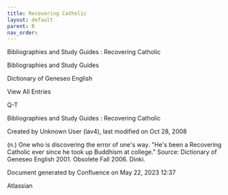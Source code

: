 ```yaml
---
title: Recovering Catholic
layout: default
parent: R
nav_order:
---
```


Bibliographies and Study Guides : Recovering Catholic

Bibliographies and Study Guides

Dictionary of Geneseo English

View All Entries

Q-T

Bibliographies and Study Guides : Recovering Catholic

Created by  Unknown User (lav4), last modified on Oct 28, 2008

(n.) One who is discovering the error of one's way. &quot;He's been a Recovering Catholic ever since he took up Buddhism at college.&quot; Source: Dictionary of Geneseo English 2001. Obsolete Fall 2006. Dinki.

Document generated by Confluence on May 22, 2023 12:37

Atlassian
